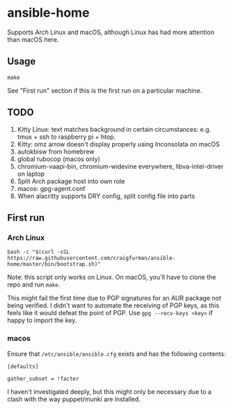 # ansible-home

Supports Arch Linux and macOS, although Linux has had more attention than macOS here.

## Usage

`make`

See "First run" section if this is the first run on a particular machine.

## TODO

1. Kitty Linux: text matches background in certain circumstances: e.g. tmux + ssh to
   raspberry pi + htop.
1. Kitty: omz arrow doesn't display properly using Inconsolata on macOS
1. autokbisw from homebrew
1. global rubocop (macos only)
1. chromium-vaapi-bin, chromium-widevine everywhere, libva-intel-driver on laptop
1. Split Arch package host into own role
1. macos: gpg-agent.conf
1. When alacritty supports DRY config, split config file into parts

## First run

### Arch Linux

`bash -c "$(curl -sSL https://raw.githubusercontent.com/craigfurman/ansible-home/master/bin/bootstrap.sh)"`

Note: this script only works on Linux. On macOS, you'll have to clone the repo and run
`make`.

This might fail the first time due to PGP signatures for an AUR package not being
verified. I didn't want to automate the receiving of PGP keys, as this feels like it would
defeat the point of PGP. Use `gpg --recv-keys <key>` if happy to import the key.

### macos

Ensure that `/etc/ansible/ansible.cfg` exists and has the following contents:

```
[defaults]

gather_subset = !facter
```

I haven't investigated deeply, but this might only be necessary due to a clash with the
way puppet/munki are installed.
